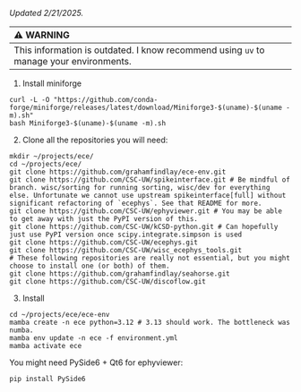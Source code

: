 *Updated 2/21/2025.*

| :warning: WARNING           |
|:----------------------------|
| This information is outdated. I know recommend using `uv` to manage your environments.     |

1. Install miniforge
```
curl -L -O "https://github.com/conda-forge/miniforge/releases/latest/download/Miniforge3-$(uname)-$(uname -m).sh"
bash Miniforge3-$(uname)-$(uname -m).sh
```
2. Clone all the repositories you will need:
```
mkdir ~/projects/ece/
cd ~/projects/ece/
git clone https://github.com/grahamfindlay/ece-env.git
git clone https://github.com/CSC-UW/spikeinterface.git # Be mindful of branch. wisc/sorting for running sorting, wisc/dev for everything else. Unfortunate we cannot use upstream spikeinterface[full] without significant refactoring of `ecephys`. See that README for more.
git clone https://github.com/CSC-UW/ephyviewer.git # You may be able to get away with just the PyPI version of this.
git clone https://github.com/CSC-UW/kCSD-python.git # Can hopefully just use PyPI version once scipy.integrate.simpson is used
git clone https://github.com/CSC-UW/ecephys.git
git clone https://github.com/CSC-UW/wisc_ecephys_tools.git
# These following repositories are really not essential, but you might choose to install one (or both) of them.
git clone https://github.com/grahamfindlay/seahorse.git
git clone https://github.com/CSC-UW/discoflow.git
```
3. Install
```
cd ~/projects/ece/ece-env
mamba create -n ece python=3.12 # 3.13 should work. The bottleneck was numba.
mamba env update -n ece -f environment.yml
mamba activate ece
```
You might need PySide6 + Qt6 for ephyviewer:
```
pip install PySide6
```